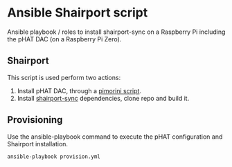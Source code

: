 # Ansible Shairport script
Ansible playbook / roles to install shairport-sync on a Raspberry Pi 
including the pHAT DAC (on a Raspberry Pi Zero).

## Shairport
This script is used perform two actions:
1. Install pHAT DAC, through a [pimorini script](https://learn.pimoroni.com/tutorial/phat/raspberry-pi-phat-dac-install).
2. Install [shairport-sync](https://github.com/mikebrady/shairport-sync) dependencies, clone repo and build it.

## Provisioning
Use the ansible-playbook command to execute the pHAT configuration and 
Shairport installation.

`ansible-playbook provision.yml`